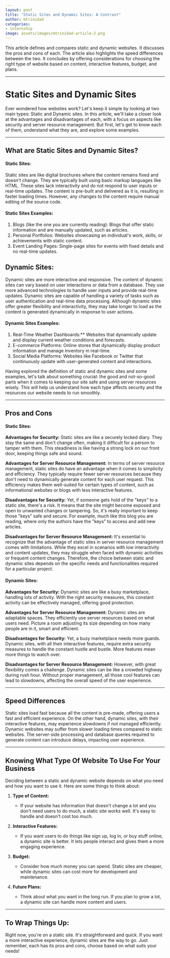 ```yaml
---
layout: post
title: "Static Sites and Dynamic Sites: A Contrast"
author: mtrinidad
categories: 
- internship
image: assets/images/mtrinidad-article-2.png
---
```

This article defines and compares static and dynamic websites. It discusses the pros and cons of each. The article also highlights the speed differences between the two. It concludes by offering considerations for choosing the right type of website based on content, interactive features, budget, and plans.

---
# Static Sites and Dynamic Sites

Ever wondered how websites work? Let's keep it simple by looking at two main types: Static and Dynamic sites. In this article, we'll take a closer look at the advantages and disadvantages of each, with a focus on aspects like security and server resource management. But first, let's get to know each of them, understand what they are, and explore some examples.

---
## What are Static Sites and Dynamic Sites?
#### Static Sites:

Static sites are like digital brochures where the content remains fixed and doesn't change. They are typically built using basic markup languages like HTML. These sites lack interactivity and do not respond to user inputs or real-time updates. The content is pre-built and delivered as it is, resulting in faster loading times. However, any changes to the content require manual editing of the source code.

#### Static Sites Examples:

1. Blogs (like the one you are currently reading): Blogs that offer static information and are manually updated, such as articles.
2. Personal Portfolios: Websites showcasing an individual's work, skills, or achievements with static content.
3. Event Landing Pages: Single-page sites for events with fixed details and no real-time updates.

## Dynamic Sites:

Dynamic sites are more interactive and responsive. The content of dynamic sites can vary based on user interactions or data from a database. They use more advanced technologies to handle user inputs and provide real-time updates. Dynamic sites are capable of handling a variety of tasks such as user authentication and real-time data processing. Although dynamic sites offer greater flexibility and interactivity, they may take longer to load as the content is generated dynamically in response to user actions. 

#### Dynamic Sites Examples:

1. Real-Time Weather Dashboards:** Websites that dynamically update and display current weather conditions and forecasts.
2. E-commerce Platforms: Online stores that dynamically display product information and manage inventory in real-time.
3. Social Media Platforms: Websites like Facebook or Twitter that continuously update with user-generated content and interactions.


Having explored the definition of static and dynamic sites and some examples, let's talk about something crucial: the good and not-so-good parts when it comes to keeping our site safe and using server resources wisely. This will help us understand how each type affects security and the resources our website needs to run smoothly.

---
## Pros and Cons

#### Static Sites:

**Advantages for Security:** Static sites are like a securely locked diary. They stay the same and don't change often, making it difficult for a person to tamper with them. This steadiness is like having a strong lock on our front door, keeping things safe and sound.

**Advantages for Server Resource Management:** In terms of server resource management, static sites do have an advantage when it comes to simplicity and efficiency. They typically require fewer server resources because they don't need to dynamically generate content for each user request. This efficiency makes them well-suited for certain types of content, such as informational websites or blogs with less interactive features.

**Disadvantages for Security:** Yet, if someone gets hold of the "keys" to a static site, there's a risk. It means that the site might become exposed and open to unwanted changes or tampering. So, it's really important to keep those "keys" safe and secure. For example, much like this blog you are reading, where only the authors have the "keys" to access and add new articles.

**Disadvantages for Server Resource Management:** It's essential to recognize that the advantage of static sites in server resource management comes with limitations. While they excel in scenarios with low interactivity and content updates, they may struggle when faced with dynamic activities or frequent content changes. Therefore, the choice between static and dynamic sites depends on the specific needs and functionalities required for a particular project.

#### Dynamic Sites:

**Advantages for Security:** Dynamic sites are like a busy marketplace, handling lots of activity. With the right security measures, this constant activity can be effectively managed, offering good protection.

**Advantages for Server Resource Management:** Dynamic sites are adaptable spaces. They efficiently use server resources based on what users need. Picture a room adjusting its size depending on how many people are in it, smart and efficient.

**Disadvantages for Security:** Yet, a busy marketplace needs more guards. Dynamic sites, with all their interactive features, require extra security measures to handle the constant hustle and bustle. More features mean more things to watch over.

**Disadvantages for Server Resource Management:** However, with great flexibility comes a challenge. Dynamic sites can be like a crowded highway during rush hour. Without proper management, all those cool features can lead to slowdowns, affecting the overall speed of the user experience.

---
## Speed Differences

Static sites load fast because all the content is pre-made, offering users a fast and efficient experience. On the other hand, dynamic sites, with their interactive features, may experience slowdowns if not managed efficiently. Dynamic websites may suffer from slower loading times compared to static websites. The server-side processing and database queries required to generate content can introduce delays, impacting user experience.

---
## Knowing What Type Of Website To Use For Your Business

Deciding between a static and dynamic website depends on what you need and how you want to use it. Here are some things to think about:

1. **Type of Content:**
    - If your website has information that doesn't change a lot and you don't need users to do much, a static site works well. It's easy to handle and doesn't cost too much.

2. **Interactive Features:**
    - If you want users to do things like sign up, log in, or buy stuff online, a dynamic site is better. It lets people interact and gives them a more engaging experience.

3. **Budget:**
    - Consider how much money you can spend. Static sites are cheaper, while dynamic sites can cost more for development and maintenance.

4. **Future Plans:**
    - Think about what you want in the long run. If you plan to grow a lot, a dynamic site can handle more content and users.

---
## To Wrap Things Up:

Right now, you're on a static site. It's straightforward and quick. If you want a more interactive experience, dynamic sites are the way to go. Just remember, each has its pros and cons, choose based on what suits your needs!

